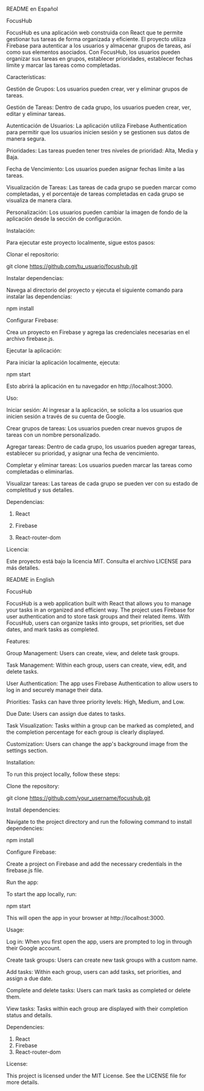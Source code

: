 README en Español

FocusHub

FocusHub es una aplicación web construida con React que te permite gestionar tus tareas de forma organizada y eficiente. El proyecto utiliza Firebase para autenticar a los usuarios y almacenar grupos de tareas, así como sus elementos asociados. Con FocusHub, los usuarios pueden organizar sus tareas en grupos, establecer prioridades, establecer fechas límite y marcar las tareas como completadas.

Características:

Gestión de Grupos: Los usuarios pueden crear, ver y eliminar grupos de tareas.

Gestión de Tareas: Dentro de cada grupo, los usuarios pueden crear, ver, editar y eliminar tareas.

Autenticación de Usuarios: La aplicación utiliza Firebase Authentication para permitir que los usuarios inicien sesión y se gestionen sus datos de manera segura.

Prioridades: Las tareas pueden tener tres niveles de prioridad: Alta, Media y Baja.

Fecha de Vencimiento: Los usuarios pueden asignar fechas límite a las tareas.

Visualización de Tareas: Las tareas de cada grupo se pueden marcar como completadas, y el porcentaje de tareas completadas en cada grupo se visualiza de manera clara.

Personalización: Los usuarios pueden cambiar la imagen de fondo de la aplicación desde la sección de configuración.

Instalación:

Para ejecutar este proyecto localmente, sigue estos pasos:

Clonar el repositorio:

git clone https://github.com/tu_usuario/focushub.git

Instalar dependencias:

Navega al directorio del proyecto y ejecuta el siguiente comando para instalar las dependencias:

npm install

Configurar Firebase:

Crea un proyecto en Firebase y agrega las credenciales necesarias en el archivo firebase.js.

Ejecutar la aplicación:

Para iniciar la aplicación localmente, ejecuta:

npm start

Esto abrirá la aplicación en tu navegador en http://localhost:3000.

Uso:

Iniciar sesión: Al ingresar a la aplicación, se solicita a los usuarios que inicien sesión a través de su cuenta de Google.

Crear grupos de tareas: Los usuarios pueden crear nuevos grupos de tareas con un nombre personalizado.

Agregar tareas: Dentro de cada grupo, los usuarios pueden agregar tareas, establecer su prioridad, y asignar una fecha de vencimiento.

Completar y eliminar tareas: Los usuarios pueden marcar las tareas como completadas o eliminarlas.

Visualizar tareas: Las tareas de cada grupo se pueden ver con su estado de completitud y sus detalles.

Dependencias:
1. React

2. Firebase

3. React-router-dom

Licencia:

Este proyecto está bajo la licencia MIT. Consulta el archivo LICENSE para más detalles.

README in English

FocusHub

FocusHub is a web application built with React that allows you to manage your tasks in an organized and efficient way. The project uses Firebase for user authentication and to store task groups and their related items. With FocusHub, users can organize tasks into groups, set priorities, set due dates, and mark tasks as completed.

Features:

Group Management: Users can create, view, and delete task groups.

Task Management: Within each group, users can create, view, edit, and delete tasks.

User Authentication: The app uses Firebase Authentication to allow users to log in and securely manage their data.

Priorities: Tasks can have three priority levels: High, Medium, and Low.

Due Date: Users can assign due dates to tasks.

Task Visualization: Tasks within a group can be marked as completed, and the completion percentage for each group is clearly displayed.

Customization: Users can change the app's background image from the settings section.

Installation:

To run this project locally, follow these steps:

Clone the repository:

git clone https://github.com/your_username/focushub.git

Install dependencies:

Navigate to the project directory and run the following command to install dependencies:

npm install

Configure Firebase:

Create a project on Firebase and add the necessary credentials in the firebase.js file.

Run the app:

To start the app locally, run:

npm start

This will open the app in your browser at http://localhost:3000.

Usage:

Log in: When you first open the app, users are prompted to log in through their Google account.

Create task groups: Users can create new task groups with a custom name.

Add tasks: Within each group, users can add tasks, set priorities, and assign a due date.

Complete and delete tasks: Users can mark tasks as completed or delete them.

View tasks: Tasks within each group are displayed with their completion status and details.

Dependencies:

1. React
2. Firebase
3. React-router-dom
   
License:

This project is licensed under the MIT License. See the LICENSE file for more details.
